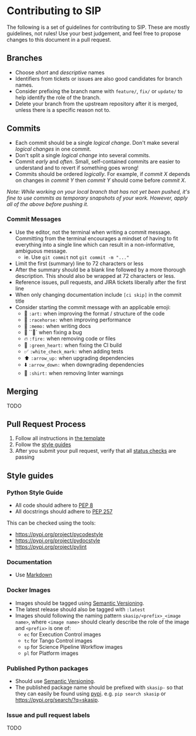 # Contributing to SIP

The following is a set of guidelines for contributing to SIP. These are mostly guidelines, not rules! 
Use your best judgement, and feel free to propose changes to this document in a pull request.


## Branches

* Choose *short* and *descriptive* names
* Identifiers from tickets or issues are also good candidates for branch names.
* Consider prefixing the branch name with `feature/`, `fix/` or `update/` to 
  help identify the role of the branch.
* Delete your branch from the upstream repository after it is merged, unless
  there is a specific reason not to. 


## Commits

* Each commit should be a single *logical change*. Don't make several 
  *logical changes* in one commit.
* Don't split a single *logical change* into several commits.
* Commit *early* and *often*. Small, self-contained commits are easier
  to understand and to revert if something goes wrong!
* Commits should be ordered *logically*. For example, if *commit X* depends on 
  changes in *commit Y* then *commit Y* should come before *commit X*.
  
*Note: While working on your local branch that has not yet been pushed, it's
fine to use commits as temporary snapshots of your work. However, apply all of
the above before pushing it.*  

### Commit Messages

* Use the editor, not the terminal when writing a commit message.
  Committing from the terminal encourages a mindset of having to fit 
  everything into a single line which can result in a non-informative,
  ambiguous message. 
    * ie. Use `git commit` not `git commit -m "..."`   
* Limit the first (summary) line to 72 characters or less
* After the summary should be a blank line followed by a more thorough 
  description. This should also be wrapped at 72 characters or less.
* Reference issues, pull requests, and JIRA tickets liberally after the 
  first line
* When only changing documentation include `[ci skip]` in the commit title
* Consider starting the commit message with an applicable emoji:
    * :art: `:art:` when improving the format / structure of the code
    * :racehorse: `:racehorse:` when improving performance
    * :memo: `:memo:` when writing docs
    * :bug: ``:bug:` when fixing a bug
    * :fire: `:fire:` when removing code or files
    * :green_heart: `:green_heart:` when fixing the CI build
    * :white_check_mark: `:white_check_mark:` when adding tests
    * :arrow_up: `:arrow_up:` when upgrading dependencies
    * :arrow_down: `:arrow_down:` when downgrading dependencies
    * :shirt: `:shirt:` when removing linter warnings


## Merging

TODO

## Pull Request Process

1. Follow all instructions in [the template](PULL_REQUEST_TEMPLATE.md)
1. Follow the [style guides](#Style-guides)
1. After you submit your pull request, verify that all 
   [status checks](https://help.github.com/articles/about-status-checks/) are 
   passing 

 
## Style guides
 
### Python Style Guide

* All code should adhere to [PEP 8](https://www.python.org/dev/peps/pep-0008/) 
* All docstrings should adhere to [PEP 257](https://www.python.org/dev/peps/pep-0257/)

This can be checked using the tools:

* https://pypi.org/project/pycodestyle
* https://pypi.org/project/pydocstyle
* https://pypi.org/project/pylint

### Documentation

* Use [Markdown](https://guides.github.com/features/mastering-markdown/) 

### Docker Images

* Images should be tagged using [Semantic Versioning](https://semver.org/).
* The latest release should also be tagged with `:latest`
* Images should following the naming pattern `skasip/<prefix>_<image name>`, 
  where `<image name>` should clearly describe the role of the image and 
  `<prefix>` is one of:
    * `ec` for Execution Control images
    * `tc` for Tango Control images
    * `sp` for Science Pipeline Workflow images
    * `pl` for Platform images     

### Published Python packages

* Should use [Semantic Versioning](https://semver.org/).
* The published package name should be prefixed with `skasip-` so that they 
  can easily be found using [pypi](https://pypi.org). e.g. `pip search skasip`
  or <https://pypi.org/search/?q=skasip>.
      
### Issue and pull request labels

TODO

